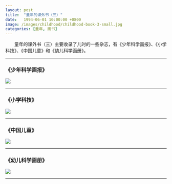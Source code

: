 ```yaml
---
layout: post
title:  "童年的课外书（三）"
date:   1994-06-01 10:00:00 +0800
image: /images/childhood/childhood-book-3-small.jpg
categories: [童年, 画书]
---
```


　　童年的课外书（三）主要收录了儿时的一些杂志，有《少年科学画报》、《小学科技》、《中国儿童》和《幼儿科学画册》。

------

<h3>《少年科学画报》</h3>

<div class="row">
    <div class="col-md-6">
        <a href="{{site.baseurl}}/images/childhood/少年科学画报 1994-01.jpg" target="_blank">
            <img class="thumbnail" src="{{site.baseurl}}/images/childhood/少年科学画报 1994-01_s.jpg">
        </a>
    </div>
    <div class="col-md-6">
    </div>
</div>

------

<h3>《小学科技》</h3>

<div class="row">
    <div class="col-md-6">
        <a href="{{site.baseurl}}/images/childhood/小学科技 1992-10.jpg" target="_blank">
            <img class="thumbnail" src="{{site.baseurl}}/images/childhood/小学科技 1992-10_s.jpg">
        </a>
    </div>
    <div class="col-md-6">
    </div>
</div>

------

<h3>《中国儿童》</h3>

<div class="row">
    <div class="col-md-6">
        <a href="{{site.baseurl}}/images/childhood/中国儿童 1989-10.jpg" target="_blank">
            <img class="thumbnail" src="{{site.baseurl}}/images/childhood/中国儿童 1989-10_s.jpg">
        </a>
    </div>
    <div class="col-md-6">
    </div>
</div>

------

<h3>《幼儿科学画册》</h3>

<div class="row">
    <div class="col-md-6">
        <a href="{{site.baseurl}}/images/childhood/幼儿科学画册.jpg" target="_blank">
            <img class="thumbnail" src="{{site.baseurl}}/images/childhood/幼儿科学画册_s.jpg">
        </a>
    </div>
    <div class="col-md-6">
    </div>
</div>

------
